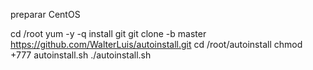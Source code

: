 preparar CentOS

cd /root
yum -y -q install git
git clone -b master https://github.com/WalterLuis/autoinstall.git
cd /root/autoinstall
chmod +777 autoinstall.sh
./autoinstall.sh
